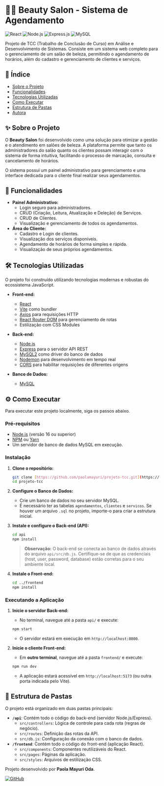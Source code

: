 # 💇‍♀️ Beauty Salon - Sistema de Agendamento

![React](https://img.shields.io/badge/react-%2320232a.svg?style=for-the-badge&logo=react&logoColor=%2361DAFB)
![Node.js](https://img.shields.io/badge/node.js-6DA55F?style=for-the-badge&logo=node.js&logoColor=white)
![Express.js](https://img.shields.io/badge/express.js-%23404d59.svg?style=for-the-badge&logo=express&logoColor=%2361DAFB)
![MySQL](https://img.shields.io/badge/mysql-%2300f.svg?style=for-the-badge&logo=mysql&logoColor=white)

Projeto de TCC (Trabalho de Conclusão de Curso) em Análise e Desenvolvimento de Sistemas. Consiste em um sistema web completo para o gerenciamento de um salão de beleza, permitindo o agendamento de horários, além do cadastro e gerenciamento de clientes e serviços.

## 📝 Índice

- [Sobre o Projeto](#-sobre-o-projeto)
- [Funcionalidades](#-funcionalidades)
- [Tecnologias Utilizadas](#-tecnologias-utilizadas)
- [Como Executar](#-como-executar)
- [Estrutura de Pastas](#-estrutura-de-pastas)
- [Autora](#-autora)

## ✨ Sobre o Projeto

O **Beauty Salon** foi desenvolvido como uma solução para otimizar a gestão e o atendimento em salões de beleza. A plataforma permite que tanto os administradores do salão quanto os clientes possam interagir com o sistema de forma intuitiva, facilitando o processo de marcação, consulta e cancelamento de horários.

O sistema possui um painel administrativo para gerenciamento e uma interface dedicada para o cliente final realizar seus agendamentos.

## 🚀 Funcionalidades

- **Painel Administrativo:**
  - Login seguro para administradores.
  - CRUD (Criação, Leitura, Atualização e Deleção) de Serviços.
  - CRUD de Clientes.
  - Visualização e gerenciamento de todos os agendamentos.
- **Área do Cliente:**
  - Cadastro e Login de clientes.
  - Visualização dos serviços disponíveis.
  - Agendamento de horários de forma simples e rápida.
  - Visualização de seus próprios agendamentos.

## 🛠️ Tecnologias Utilizadas

O projeto foi construído utilizando tecnologias modernas e robustas do ecossistema JavaScript.

- **Front-end:**
  - [React](https://reactjs.org/)
  - [Vite](https://vitejs.dev/) como bundler
  - [Axios](https://axios-http.com/) para requisições HTTP
  - [React Router DOM](https://reactrouter.com/) para gerenciamento de rotas
  - Estilização com CSS Modules

- **Back-end:**
  - [Node.js](https://nodejs.org/)
  - [Express](https://expressjs.com/) para o servidor API REST
  - [MySQL2](https://github.com/sidorares/node-mysql2) como driver do banco de dados
  - [Nodemon](https://nodemon.io/) para desenvolvimento em tempo real
  - [CORS](https://expressjs.com/en/resources/middleware/cors.html) para habilitar requisições de diferentes origens

- **Banco de Dados:**
  - [MySQL](https://www.mysql.com/)

## ⚙️ Como Executar

Para executar este projeto localmente, siga os passos abaixo.

### Pré-requisitos

- [Node.js](https://nodejs.org/en/) (versão 16 ou superior)
- [NPM](https://www.npmjs.com/) ou [Yarn](https://yarnpkg.com/)
- Um servidor de banco de dados MySQL em execução.

### Instalação

1.  **Clone o repositório:**
    ```bash
    git clone [https://github.com/paolamayuri/projeto-tcc.git](https://github.com/paolamayuri/projeto-tcc.git)
    cd projeto-tcc
    ```

2.  **Configure o Banco de Dados:**
    - Crie um banco de dados no seu servidor MySQL.
    - É necessário ter as tabelas `agendamentos`, `clientes` e `servicos`. Se houver um arquivo `.sql` no projeto, importe-o para criar a estrutura inicial.

3.  **Instale e configure o Back-end (API):**
    ```bash
    cd api
    npm install
    ```
    > **Observação:** O back-end se conecta ao banco de dados através do arquivo `api/src/db.js`. Certifique-se de que as credenciais (host, user, password, database) estão corretas para o seu ambiente local.

4.  **Instale o Front-end:**
    ```bash
    cd ../frontend
    npm install
    ```

### Executando a Aplicação

1.  **Inicie o servidor Back-end:**
    - No terminal, navegue até a pasta `api/` e execute:
    ```bash
    npm start
    ```
    - O servidor estará em execução em `http://localhost:8800`.

2.  **Inicie o cliente Front-end:**
    - Em **outro terminal**, navegue até a pasta `frontend/` e execute:
    ```bash
    npm run dev
    ```
    - A aplicação estará acessível em `http://localhost:5173` (ou outra porta indicada pelo Vite).

## 📁 Estrutura de Pastas

O projeto está organizado em duas pastas principais:

-   **`/api`**: Contém todo o código do back-end (servidor Node.js/Express).
    -   `src/controllers`: Lógica de controle para cada rota (regras de negócio).
    -   `src/routes`: Definição das rotas da API.
    -   `src/db.js`: Configuração da conexão com o banco de dados.
-   **`/frontend`**: Contém todo o código do front-end (aplicação React).
    -   `src/components`: Componentes reutilizáveis do React.
    -   `src/pages`: Páginas da aplicação.
    -   `src/styles`: Arquivos de estilização CSS.


Projeto desenvolvido por **Paola Mayuri Oda**.

[![GitHub](https://img.shields.io/badge/GitHub-100000?style=for-the-badge&logo=github&logoColor=white)](https://github.com/paolamayuri)
